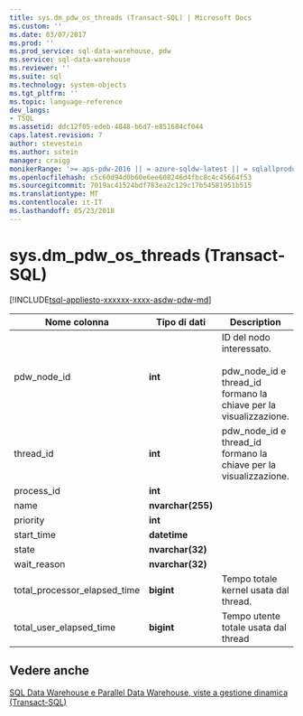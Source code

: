 ```yaml
---
title: sys.dm_pdw_os_threads (Transact-SQL) | Microsoft Docs
ms.custom: ''
ms.date: 03/07/2017
ms.prod: ''
ms.prod_service: sql-data-warehouse, pdw
ms.service: sql-data-warehouse
ms.reviewer: ''
ms.suite: sql
ms.technology: system-objects
ms.tgt_pltfrm: ''
ms.topic: language-reference
dev_langs:
- TSQL
ms.assetid: ddc12f05-edeb-4848-b6d7-e851684cf044
caps.latest.revision: 7
author: stevestein
ms.author: sstein
manager: craigg
monikerRange: '>= aps-pdw-2016 || = azure-sqldw-latest || = sqlallproducts-allversions'
ms.openlocfilehash: c5c60d94d0b60e6ee608246d4fbc8c4c45664f53
ms.sourcegitcommit: 7019ac41524bdf783ea2c129c17b54581951b515
ms.translationtype: MT
ms.contentlocale: it-IT
ms.lasthandoff: 05/23/2018
---
```

# <a name="sysdmpdwosthreads-transact-sql"></a>sys.dm_pdw_os_threads (Transact-SQL)
[!INCLUDE[tsql-appliesto-xxxxxx-xxxx-asdw-pdw-md](../../includes/tsql-appliesto-xxxxxx-xxxx-asdw-pdw-md.md)]

  
  
|Nome colonna|Tipo di dati|Description|Intervallo|  
|-----------------|---------------|-----------------|-----------|  
|pdw_node_id|**int**|ID del nodo interessato.<br /><br /> pdw_node_id e thread_id formano la chiave per la visualizzazione.|Vedere node_id in [sys.dm_pdw_nodes &#40;Transact-SQL&#41;](../../relational-databases/system-dynamic-management-views/sys-dm-pdw-nodes-transact-sql.md).|  
|thread_id|**int**|pdw_node_id e thread_id formano la chiave per la visualizzazione.||  
|process_id|**int**|||  
|name|**nvarchar(255)**|||  
|priority|**int**|||  
|start_time|**datetime**|||  
|state|**nvarchar(32)**|||  
|wait_reason|**nvarchar(32)**|||  
|total_processor_elapsed_time|**bigint**|Tempo totale kernel usata dal thread.||  
|total_user_elapsed_time|**bigint**|Tempo utente totale usata dal thread||  
  
## <a name="see-also"></a>Vedere anche  
 [SQL Data Warehouse e Parallel Data Warehouse, viste a gestione dinamica &#40;Transact-SQL&#41;](../../relational-databases/system-dynamic-management-views/sql-and-parallel-data-warehouse-dynamic-management-views.md)  
  
  
